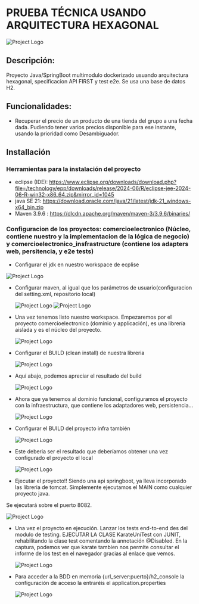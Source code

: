 # PRUEBA TÉCNICA USANDO ARQUITECTURA HEXAGONAL

![Project Logo](static/001_img_project.jpg)

## Descripción: 
  Proyecto Java/SpringBoot multimodulo dockerizado usuando arquitectura hexagonal, specificacion API FIRST y test e2e.
  Se usa una base de datos H2.

## Funcionalidades: 

  - Recuperar el precio de un producto de una tienda del grupo a una fecha dada. Pudiendo tener varios precios disponible para ese instante, usando la prioridad como Desambiguador.

## Installación

### Herramientas para la instalación del proyecto

 - eclipse (IDE): https://www.eclipse.org/downloads/download.php?file=/technology/epp/downloads/release/2024-06/R/eclipse-jee-2024-06-R-win32-x86_64.zip&mirror_id=1045
 - java SE 21: https://download.oracle.com/java/21/latest/jdk-21_windows-x64_bin.zip
 - Maven 3.9.6 : https://dlcdn.apache.org/maven/maven-3/3.9.6/binaries/

### Configuracion de los proyectos: comercioelectronico (Núcleo, contiene nuestro y la implementacion de la lógica de negocio) y comercioelectronico_insfrastructure (contiene los adapters web, persitencia, y e2e tests)

- Configurar el jdk en nuestro workspace de ecplise

![Project Logo](static/002_config_jdk_eclipse.jpg)

- Configurar maven, al igual que los parámetros de usuario(configuracion del setting.xml,       repositorio local)

  ![Project Logo](static/003_config_mvn.JPG)
  ![Project Logo](static/004_config_mvn_usersettings.JPG)

- Una vez tenemos listo nuestro workspace. Empezaremos por el proyecto comercioelectronico (dominio y applicación), es una librería aislada y es el núcleo del proyecto.

  ![Project Logo](static/005_import_domain.JPG)

- Configurar el BUILD (clean install) de nuestra libreria

  ![Project Logo](static/006_config_build_domain.JPG)

- Aquí abajo, podemos apreciar el resultado del build

  ![Project Logo](static/0061_clean_install_domain.JPG)

- Ahora que  ya tenemos al dominio funcional, configuramos el proyecto con la infraestructura, que contiene los adaptadores web, persistencia...
  
  ![Project Logo](static/007_import_project_infraestructure.JPG)

- Configurar el BUILD del proyecto infra también

  ![Project Logo](static/008_config_build_project_infra.JPG)

- Este deberia ser el resultado  que deberíamos obtener una vez configurado el proyecto el local

  ![Project Logo](static/009_resultado_Build_infra.JPG)

- Ejecutar el proyecto!! Siendo una api springboot, ya lleva incorporado las libreria de tomcat. Simplemente ejecutamos el MAIN como cualquier proyecto java.

Se ejecutará sobre el puerto 8082.

  ![Project Logo](static/010-ejecutar_api.JPG)

- Una vez el proyecto en ejecución. Lanzar los tests end-to-end des del modulo de testing.
  EJECUTAR LA CLASE KarateUniTest con JUNIT, rehabilitando la clase test comentando la annotación @Disabled.
  En la captura, podemos ver que karate tambien nos permite consultar el informe de los test en el navegador gracias al enlace que vemos.

  ![Project Logo](static/011_tests_karate_corriendo.JPG)

- Para acceder a la BDD en memoria {url_server:puerto}/h2_console
  la configuración de acceso la entraréis el application.properties
  
  ![Project Logo](static/012_BDD_en_memoria.JPG)
